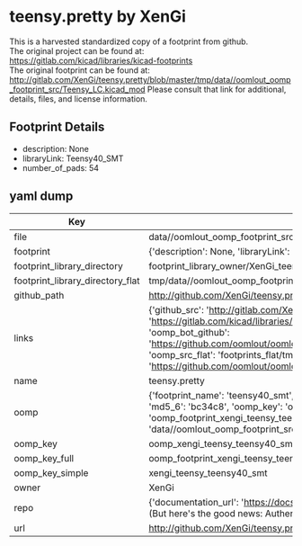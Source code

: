 # teensy.pretty by XenGi  
This is a harvested standardized copy of a footprint from github.  
The original project can be found at:  
https://gitlab.com/kicad/libraries/kicad-footprints  
The original footprint can be found at:
http://gitlab.com/XenGi/teensy.pretty/blob/master/tmp/data//oomlout_oomp_footprint_src/Teensy_LC.kicad_mod
Please consult that link for additional, details, files, and license information.  
## Footprint Details
* description: None  
* libraryLink: Teensy40_SMT  
* number_of_pads: 54  
## yaml dump  
| Key | Value |  
| --- | --- |  
| file | data//oomlout_oomp_footprint_src/teensy.pretty/Teensy40_SMT.kicad_mod |  
| footprint | {'description': None, 'libraryLink': 'Teensy40_SMT', 'number_of_pads': 54} |  
| footprint_library_directory | footprint_library_owner/XenGi_teensy.pretty |  
| footprint_library_directory_flat | tmp/data//oomlout_oomp_footprint_src/footprints_flat/xengi_teensy_teensy40_smt/working |  
| github_path | http://github.com/XenGi/teensy.pretty/blob/master/tmp/data//oomlout_oomp_footprint_src/Teensy40_SMT.kicad_mod |  
| links | {'github_src': 'http://gitlab.com/XenGi/teensy.pretty/blob/master/tmp/data//oomlout_oomp_footprint_src/Teensy_LC.kicad_mod', 'github_src_repo': 'https://gitlab.com/kicad/libraries/kicad-footprints', 'oomp_bot': 'tmp/data//oomlout_oomp_footprint_src/footprints/xengi_teensy_teensy40_smt/working', 'oomp_bot_github': 'https://github.com/oomlout/oomlout_oomp_footprint_bot/tree/main/tmp/data//oomlout_oomp_footprint_src/footprints/xengi_teensy_teensy40_smt/working', 'oomp_src_flat': 'footprints_flat/tmp/data//oomlout_oomp_footprint_src/footprints_flat/xengi_teensy_teensy40_smt/working', 'oomp_src_flat_github': 'https://github.com/oomlout/oomlout_oomp_footprint_src/tree/main/tmp/data//oomlout_oomp_footprint_src/footprints_flat/xengi_teensy_teensy40_smt/working'} |  
| name | teensy.pretty |  
| oomp | {'footprint_name': 'teensy40_smt', 'library_name': 'teensy', 'md5': 'bc34c8bcccb70a14e62f61bf8af5fb51', 'md5_10': 'bc34c8bccc', 'md5_5': 'bc34c', 'md5_6': 'bc34c8', 'oomp_key': 'oomp_xengi_teensy_teensy40_smt', 'oomp_key_extra': 'oomp_footprint_xengi_teensy_teensy40_smt', 'oomp_key_full': 'oomp_footprint_xengi_teensy_teensy40_smt_bc34c8', 'oomp_key_simple': 'xengi_teensy_teensy40_smt', 'original_filename': 'data//oomlout_oomp_footprint_src/teensy.pretty/Teensy40_SMT.kicad_mod', 'owner_name': 'xengi'} |  
| oomp_key | oomp_xengi_teensy_teensy40_smt |  
| oomp_key_full | oomp_footprint_xengi_teensy_teensy40_smt |  
| oomp_key_simple | xengi_teensy_teensy40_smt |  
| owner | XenGi |  
| repo | {'documentation_url': 'https://docs.github.com/rest/overview/resources-in-the-rest-api#rate-limiting', 'message': "API rate limit exceeded for 84.66.142.224. (But here's the good news: Authenticated requests get a higher rate limit. Check out the documentation for more details.)"} |  
| url | http://github.com/XenGi/teensy.pretty |  

